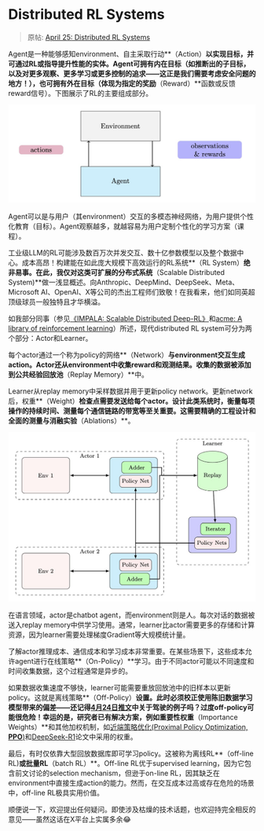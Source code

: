 # Distributed RL Systems

> 原帖: [April 25:  Distributed RL Systems](https://x.com/NandoDF/status/1915548697548464359)

Agent是一种能够感知environment、自主采取行动**（Action）**以实现目标，并可通过RL或指导提升性能的实体。Agent可拥有内在目标（如推断出的子目标，以及对更多观察、更多学习或更多控制的追求——这正是我们需要考虑安全问题的地方！），也可拥有外在目标（体现为指定的奖励**（Reward）**函数或反馈reward信号）。下图展示了RL的主要组成部分。

![RL ingredients.jpg](../src/RL%20ingredients.jpg)

Agent可以是与用户（其environment）交互的多模态神经网络，为用户提供个性化教育（目标）。Agent观察越多，就越容易为用户定制个性化的学习方案（课程）。

工业级LLM的RL可能涉及数百万次并发交互、数十亿参数模型以及整个数据中心。成本高昂！构建能在如此庞大规模下高效运行的RL系统**（RL System）**绝非易事。在此，我仅对这类可扩展的分布式系统**（Scalable Distributed System)**做一浅显概述。向Anthropic、DeepMind、DeepSeek、Meta、Microsoft AI、OpenAI、X等公司的杰出工程师们致敬！在我看来，他们如同英超顶级球员一般独特且才华横溢。

如我部分同事（参见[《IMPALA: Scalable Distributed Deep-RL》](https://arxiv.org/abs/1802.01561)和[acme: A library of reinforcement learning](https://github.com/google-deepmind/acme)）所述，现代distributed RL system可分为两个部分：Actor和Learner。

每个actor通过一个称为policy的网络**（Network）**与environment交互生成action。Actor还从environment中收集reward和观测结果。收集的数据被添加到公共经验回放池**（Replay Memory）**中。

Learner从replay memory中采样数据并用于更新policy network。更新network后，权重**（Weight）**检查点需要发送给每个actor。设计此类系统时，衡量每项操作的持续时间、测量每个通信链路的带宽等至关重要。这需要精确的工程设计和全面的测量与消融实验**（Ablations）**。

![modern distributed RL systems.jpg](../src/modern%20distributed%20RL%20systems.jpg)

在语言领域，actor是chatbot agent，而environment则是人。每次对话的数据被送入replay memory中供学习使用。通常，learner比actor需要更多的存储和计算资源，因为learner需要处理梯度Gradient等大规模统计量。

了解actor推理成本、通信成本和学习成本非常重要。在某些场景下，这些成本允许agent进行在线策略**（On-Policy）**学习。由于不同actor可能以不同速度和时间收集数据，这个过程通常是异步的。

如果数据收集速度不够快，learner可能需要重放回放池中的旧样本以更新policy。这就是离线策略**（Off-Policy）**设置。此时必须校正使用陈旧数据学习模型带来的偏差——还记得[4月24日推文](2025-04-24_RL%20vs%20SFT.md)中关于驾驶的例子吗？过度off-policy可能很危险！幸运的是，研究者已有解决方案，例如重要性权重**（Importance Weights）**和其他加权机制，如[近端策略优化(Proximal Policy Optimization, **PPO**)](https://en.wikipedia.org/wiki/Proximal_policy_optimization)和[DeepSeek-R1](https://arxiv.org/abs/2501.12948)论文中采用的权重。

最后，有时仅依靠大型回放数据库即可学习policy。这被称为离线RL**（off-line RL)**或批量RL**（batch RL）**。Off-line RL优于supervised learning，因为它包含前文讨论的selection mechanism，但逊于on-line RL，因其缺乏在environment中直接生成action的能力。然而，在交互成本过高或存在危险的场景中，off-line RL极具实用价值。

顺便说一下，欢迎提出任何疑问。即使涉及枯燥的技术话题，也欢迎持完全相反的意见——虽然这话在X平台上实属多余😂
